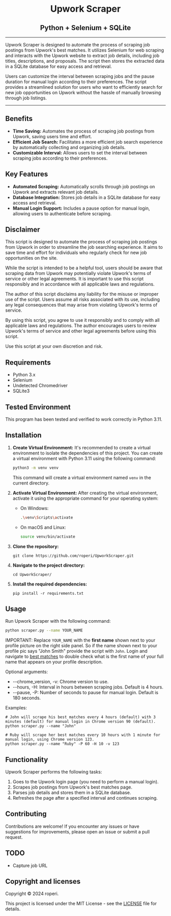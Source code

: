 <h1 align="center">Upwork Scraper</h1>
<h2 align="center">Python + Selenium + SQLite</h2>

---

Upwork Scraper is designed to automate the process of scraping job postings from Upwork's best matches. It utilizes Selenium for web scraping and interacts with the Upwork website to extract job details, including job titles, descriptions, and proposals. The script then stores the extracted data in a SQLite database for easy access and retrieval.

Users can customize the interval between scraping jobs and the pause duration for manual login according to their preferences. The script provides a streamlined solution for users who want to efficiently search for new job opportunities on Upwork without the hassle of manually browsing through job listings.

---
## Benefits

- **Time Saving:** Automates the process of scraping job postings from Upwork, saving users time and effort.
- **Efficient Job Search:** Facilitates a more efficient job search experience by automatically collecting and organizing job details.
- **Customizable Interval:** Allows users to set the interval between scraping jobs according to their preferences.

## Key Features

- **Automated Scraping:** Automatically scrolls through job postings on Upwork and extracts relevant job details.
- **Database Integration:** Stores job details in a SQLite database for easy access and retrieval.
- **Manual Login Support:** Includes a pause option for manual login, allowing users to authenticate before scraping.


## Disclaimer

This script is designed to automate the process of scraping job postings from Upwork in order to streamline the job searching experience. It aims to save time and effort for individuals who regularly check for new job opportunities on the site.

While the script is intended to be a helpful tool, users should be aware that scraping data from Upwork may potentially violate Upwork's terms of service or other legal agreements. It is important to use this script responsibly and in accordance with all applicable laws and regulations.

The author of this script disclaims any liability for the misuse or improper use of the script. Users assume all risks associated with its use, including any legal consequences that may arise from violating Upwork's terms of service.

By using this script, you agree to use it responsibly and to comply with all applicable laws and regulations. The author encourages users to review Upwork's terms of service and other legal agreements before using this script.

Use this script at your own discretion and risk.

## Requirements

- Python 3.x
- Selenium
- Undetected Chromedriver
- SQLite3

## Tested Environment

This program has been tested and verified to work correctly in Python 3.11.

## Installation

1. **Create Virtual Environment:** It's recommended to create a virtual environment to isolate the dependencies of this project. You can create a virtual environment with Python 3.11 using the following command:

    ```bash
    python3 -m venv venv
    ```

    This command will create a virtual environment named `venv` in the current directory.

2. **Activate Virtual Environment:** After creating the virtual environment, activate it using the appropriate command for your operating system:

    - On Windows:

        ```bash
        .\venv\Scripts\activate
        ```

    - On macOS and Linux:

        ```bash
        source venv/bin/activate
        ```
      
3. **Clone the repository:**
   
    ```
    git clone https://github.com/roperi/UpworkScraper.git
    ```

4. **Navigate to the project directory:**
   
    ```
    cd UpworkScraper/
    ```

5. **Install the required dependencies:**
   
    ```
    pip install -r requirements.txt
    ```

## Usage


Run Upwork Scraper with the following command:

```bash
python scraper.py --name YOUR_NAME
```

IMPORTANT: Replace `YOUR_NAME` with the **first name** shown next to your profile picture on the right side panel. So if the name shown next to your profile pic says "John Smith" provide the script with `John`.
 Login and navigate to [best matches](https://www.upwork.com/nx/find-work/best-matches) to double check what is the first name of your full name that appears on your profile description. 

Optional arguments:
* --chrome_version, -v: Chrome version to use.
* --hours, -H: Interval in hours between scraping jobs. Default is 4 hours.  
* --pause, -P: Number of seconds to pause for manual login. Default is 180 seconds.

Examples:

```
# John will scrape his best matches every 4 hours (default) with 3 minutes (default) for manual login in Chrome version 90 (default).
python scraper.py --name "John"

# Ruby will scrape her best matches every 10 hours with 1 minute for manual login, using Chrome version 123.
python scraper.py --name "Ruby" -P 60 -H 10 -v 123
```

## Functionality
Upwork Scraper performs the following tasks:

1. Goes to the Upwork login page (you need to perform a manual login).
2. Scrapes job postings from Upwork's best matches page.
3. Parses job details and stores them in a SQLite database.
4. Refreshes the page after a specified interval and continues scraping.

## Contributing
Contributions are welcome! If you encounter any issues or have suggestions for improvements, please open an issue or submit a pull request.

## TODO
- Capture job URL


## Copyright and licenses
Copyright © 2024 roperi. 

This project is licensed under the MIT License - see the [LICENSE](LICENSE) file for details.
